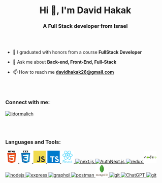 <h1 align="center">Hi 👋, I'm David Hakak</h1>
<h3 align="center">A Full Stack developer from Israel</h3>
<br/><br/>


- 🌱 I graduated with honors from a course **FullStack Developer**


- 💬 Ask me about **Back-end, Front-End, Full-Stack**

- 📫 How to reach me **davidhakak26@gmail.com**

<br/><br/>
<h3 align="left">Connect with me:</h3>
<p align="left">
<a href="https://www.linkedin.com/in/david-hakak" target="blank"><img align="center" src="https://raw.githubusercontent.com/rahuldkjain/github-profile-readme-generator/master/src/images/icons/Social/linked-in-alt.svg" alt="lidormalich" height="20" width="27" /></a>
</p>
<br/><br/>
<h3 align="left">Languages and Tools:</h3>
<p align="left">
  <a href="https://www.w3.org/html/" target="_blank" rel="noreferrer"> <img src="https://raw.githubusercontent.com/devicons/devicon/master/icons/html5/html5-original-wordmark.svg" alt="html5" width="40" height="40"/> </a>
  <a href="https://www.w3schools.com/css/" target="_blank" rel="noreferrer"> <img src="https://raw.githubusercontent.com/devicons/devicon/master/icons/css3/css3-original-wordmark.svg" alt="css3" width="40" height="40"/> </a> 
  <a href="https://developer.mozilla.org/en-US/docs/Web/JavaScript" target="_blank" rel="noreferrer"> <img src="https://raw.githubusercontent.com/devicons/devicon/master/icons/javascript/javascript-original.svg" alt="javascript" width="40" height="40"/> </a>
    <a href="https://www.typescriptlang.org/" target="_blank" rel="noreferrer"> <img src="https://raw.githubusercontent.com/devicons/devicon/master/icons/typescript/typescript-original.svg" alt="typescript" width="40" height="40"/> </a>
  <a href="https://reactjs.org/" target="_blank" rel="noreferrer"> <img src="https://raw.githubusercontent.com/devicons/devicon/master/icons/react/react-original-wordmark.svg" alt="react" width="40" height="40"/> </a>
  <a href="https://nextjs.org/" target="_blank" rel="noreferrer"> <img src="https://encrypted-tbn0.gstatic.com/images?q=tbn:ANd9GcS7gmv65nxUV9rPmaJRuu4GL77Czoqvh9Qv0g&usqp=CAU" alt="next.js" width="40" height="40"/> </a>
  <a href="https://nextjs.org/docs/pages/building-your-application/routing/authenticating" target="_blank" rel="noreferrer"> <img src="https://next-auth.js.org/img/logo/logo-sm.png" alt="AuthNext.js" width="40" height="40"/> </a>
  <a href="https://redux-toolkit.js.org/" target="_blank" rel="noreferrer"> <img src="https://encrypted-tbn0.gstatic.com/images?q=tbn:ANd9GcT-FCEcUESKi3SjJimSJU9nyP6LZ-3WAuE4g3QgOXpwykHqCrptEhY5tdYzl_p7w-cr8bg&usqp=CAU" alt="redux" width="40" height="40"/> </a>
  <a href="[https://nodejs.org](https://trpc.io/)" target="_blank" rel="noreferrer"> <img src="https://raw.githubusercontent.com/devicons/devicon/master/icons/nodejs/nodejs-original-wordmark.svg" alt="nodejs" width="40" height="40"/> </a>
   <a href="https://nodejs.org" target="_blank" rel="noreferrer"> <img src=" https://trpc.io/img/logo.svg" alt="nodejs" width="40" height="40"/> </a>
  <a href="https://expressjs.com" target="_blank" rel="noreferrer"> <img src="https://itproger.com/intensive/img/express.png" alt="express" width="40" height="40"/> </a>
  <a href="https://graphql.org/brand/" target="_blank" rel="noreferrer"> <img src="https://res.cloudinary.com/practicaldev/image/fetch/s--nkU0GvK3--/c_limit%2Cf_auto%2Cfl_progressive%2Cq_auto%2Cw_880/https://i.postimg.cc/SQCCBw0Q/graphql-with-text-small.png" alt="graphql" width="40" height="40"/> </a>
  <a href="https://postman.com" target="_blank" rel="noreferrer"> <img src="https://www.vectorlogo.zone/logos/getpostman/getpostman-icon.svg" alt="postman" width="40" height="40"/> </a>
  <a href="https://www.mongodb.com/" target="_blank" rel="noreferrer"> <img src="https://raw.githubusercontent.com/devicons/devicon/master/icons/mongodb/mongodb-original-wordmark.svg" alt="mongodb" width="40" height="40"/> </a>
  <a href="https://git-scm.com/" target="_blank" rel="noreferrer"> <img src="https://www.vectorlogo.zone/logos/git-scm/git-scm-icon.svg" alt="git" width="40" height="40"/> </a>
  <a href="https://openai.com/blog/chatgpt" target="_blank" rel="noreferrer"> <img src="https://encrypted-tbn0.gstatic.com/images?q=tbn:ANd9GcSiuApi6Ni3QyUd9xfADzqtAPMHO-bSXk-ftdc_3k6QIJp_SWwE3erIqeC00azt6KjopG0&usqp=CAU" alt="ChatGPT" width="70" height="40"/> </a>
 <a href="https://git-scm.com/" target="_blank" rel="noreferrer"> <img src=" https://wwebjs.dev/logo.png" alt="git" width="40" height="40"/> </a></p>
<br/><br/>
